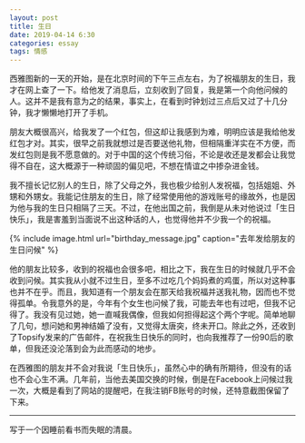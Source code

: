 ```yaml
---
layout: post
title: 生日
date: 2019-04-14 6:30
categories: essay
tags: 情感
---
```


西雅图新的一天的开始，是在北京时间的下午三点左右，为了祝福朋友的生日，我才在网上查了一下。给他发了消息后，立刻收到了回复，我是第一个向他问候的人。这并不是我有意为之的结果，事实上，在看到时钟划过三点后又过了十几分钟，我才懒懒地打开了手机。

朋友大概很高兴，给我发了一个红包，但这却让我感到为难，明明应该是我给他发红包才对。其实，很早之前我就想过是否要送他礼物，但相隔重洋实在不方便，而发红包则是我不愿意做的。对于中国的这个传统习俗，不论是收还是发都会让我觉得不自在，这大概源于一种顽固的偏见吧，不想在情谊之中掺杂进金钱。

我不擅长记忆别人的生日，除了父母之外，我也极少给别人发祝福，包括姐姐、外甥和外甥女。我能记住朋友的生日，除了经常使用他的游戏账号的缘故外，也是因为他与我的生日只相隔了三天。不过，在他出国之前，我倒是从未对他说过「生日快乐」，我是害羞到当面说不出这种话的人，也觉得他并不少我一个的祝福。

{% include image.html url="birthday_message.jpg" caption="去年发给朋友的生日问候" %}

他的朋友比较多，收到的祝福也会很多吧，相比之下，我在生日的时候就几乎不会收到问候。其实我从小就不过生日，至多不过吃几个妈妈煮的鸡蛋，所以对这种事也并不在乎。而且，我知道有一个朋友会在那天给我祝福并送我礼物，因而也不觉得孤单。令我意外的是，今年有个女生也问候了我，可能去年也有过吧，但我不记得了。我没有见过她，她一直喊我偶像，但我如何担得起这个两个字呢。简单地聊了几句，想问她和男神结婚了没有，又觉得太唐突，终未开口。除此之外，还收到了Topsify发来的广告邮件，在祝我生日快乐的同时，也向我推荐了一份90后的歌单，但我还没沦落到会为此而感动的地步。

在西雅图的朋友并不会对我说「生日快乐」，虽然心中的确有所期待，但没有的话也不会心生不满。几年前，当他去美国交换的时候，倒是在Facebook上问候过我一次，大概是看到了网站的提醒吧，在我注销FB账号的时候，还特意截图保留了下来。

----------
写于一个因睡前看书而失眠的清晨。